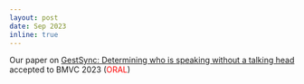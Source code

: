 ```yaml
---
layout: post
date: Sep 2023 
inline: true
---
```


Our paper on [GestSync: Determining who is speaking without a talking head](https://www.robots.ox.ac.uk/~vgg/research/gestsync/) accepted to BMVC 2023 (<span style="color:red">ORAL</span>)
